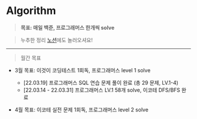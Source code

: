 # Algorithm
> **목표: 매일 백준, 프로그래머스 한개씩 solve**


> 누추한 정리 [노션](https://grass-whimsey-4c6.notion.site/Ready-for-Coding-Test-ed424bcb855248f9a6fd281d4ed9d9a3)에도 놀러오셔요!

-----------------------
> 월간 목표
* 3월 목표: 이것이 코딩테스트 1회독, 프로그래머스 level 1 solve
  * [22.03.19] 프로그래머스 SQL 연습 문제 풀이 완료 (총 29 문제, LV.1-4) 
  * [22.03.14 - 22.03.31] 프로그래머스 LV.1 58개 solve, 이코테 DFS/BFS 완료

* 4월 목표: 이코테 실전 문제 1회독, 프로그래머스 level 2 solve
